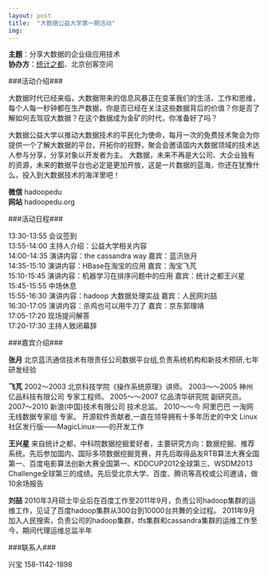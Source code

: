 ```yaml
---
layout: post
title:  "大数据公益大学第一期活动"
img: 
---
```



**主题**：分享大数据的企业级应用技术  
**协办方**：[统计之都](http://cos.name)、北京创客空间

###活动介绍###

大数据时代已经来临，大数据带来的信息风暴正在变革我们的生活、工作和思维，每个人每一秒钟都在生产数据，你是否已经在关注这些数据背后的价值？你是否了解如何去驾驭大数据？在这个数据成为金矿的时代，你准备好了吗？

<!-- more -->

大数据公益大学以推动大数据技术的平民化为使命，每月一次的免费技术聚会为你提供一个了解大数据的平台，开拓你的视野，聚会会邀请国内大数据领域的技术达人参与分享，分享对象以开发者为主。 大数据，未来不再是大公司、大企业独有的资源，未来的数据平台也必定是更加开放，这是一片数据的蓝海，你还在犹豫什么，投入到大数据技术的海洋里吧！

**微信** hadoopedu  
**网站** hadoopedu.org

###活动日程###

13:30-13:55    会议签到  
13:55-14:00    主持人介绍：公益大学相关内容  
14:00-14:35    演讲内容：the cassandra way 嘉宾：蓝汛张月  
14:35-15:10    演讲内容：HBase在淘宝的应用 嘉宾：淘宝飞芃  
15:10-15:45    演讲内容：机器学习在排序问题中的应用 嘉宾：统计之都王兴星  
15:45-15:55    中场休息  
15:55-16:30    演讲内容：hadoop 大数据处理实战 嘉宾：人民网刘喆  
16:30-17:05    演讲内容：杀鸡也可以用牛刀了 嘉宾：京东郭理靖  
17:05-17:20    现场提问解答  
17:20-17:30    主持人致闭幕辞  

###嘉宾介绍###

**张月**   北京蓝汛通信技术有限责任公司数据平台组,负责系统机构和新技术预研,七年研发经验

**飞芃**  2002～2003 北京科技学院《操作系统原理》讲师。 2003〜～2005 神州亿品科技有限公司 专家工程师。 2005〜～2007 亿品清华研究院 副研究员。 2007～2010 新浪(中国)技术有限公司 技术总监。 2010〜～今 阿里巴巴 一淘网 无线数据专家组 专家。 开源软件贡献者,一直在领导拥有十多年历史的中文 Linux社区发行版——MagicLinux——的开发工作

**王兴星**   来自统计之都，中科院数据挖掘爱好者，主要研究方向：数据挖掘、推荐系统。先后参加国内、国际多项数据挖掘竞赛，并先后取得品友RTB算法大赛全国第一、百度电影算法创新大赛全国第一、KDDCUP2012全球第三、WSDM2013 Challenge全球第三的成绩。先后受北京大学、百度、腾讯等高校或公司邀请，做10余场报告

**刘喆**   2010年3月硕士毕业后在百度工作至2011年9月，负责公司hadoop集群的运维工作，见证了百度hadoop集群从300台到10000台共舞的全过程。 2011年9月加入人民搜索，负责公司的hadoop集群，tfs集群和cassandra集群的运维工作至今，期间代理运维总监半年

###联系人###

兴宝 158-1142-1898